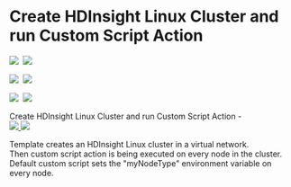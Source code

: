 # Create HDInsight Linux Cluster and run Custom Script Action

<IMG SRC="https://azbotstorage.blob.core.windows.net/badges/hdinsight-linux-run-script-action/PublicLastTestDate.svg" />&nbsp;
<IMG SRC="https://azbotstorage.blob.core.windows.net/badges/hdinsight-linux-run-script-action/PublicDeployment.svg" />&nbsp;

<IMG SRC="https://azbotstorage.blob.core.windows.net/badges/hdinsight-linux-run-script-action/FairfaxLastTestDate.svg" />&nbsp;
<IMG SRC="https://azbotstorage.blob.core.windows.net/badges/hdinsight-linux-run-script-action/FairfaxDeployment.svg" />&nbsp;

<IMG SRC="https://azbotstorage.blob.core.windows.net/badges/hdinsight-linux-run-script-action/BestPracticeResult.svg" />&nbsp;
<IMG SRC="https://azbotstorage.blob.core.windows.net/badges/hdinsight-linux-run-script-action/CredScanResult.svg" />&nbsp;

Create HDInsight Linux Cluster and run Custom Script Action -<br>
<a href="https://portal.azure.com/#create/Microsoft.Template/uri/https%3A%2F%2Fraw.githubusercontent.com%2Fazure%2Fazure-quickstart-templates%2Fmaster%2Fhdinsight-linux-run-script-action%2Fazuredeploy.json" target="_blank">
    <img src="http://azuredeploy.net/deploybutton.png"/>
</a>
<a href="http://armviz.io/#/?load=https%3A%2F%2Fraw.githubusercontent.com%2FAzure%2Fazure-quickstart-templates%2Fmaster%2Fhdinsight-linux-run-script-action%2Fazuredeploy.json" target="_blank">
    <img src="http://armviz.io/visualizebutton.png"/>
</a>

Template creates an HDInsight Linux cluster in a virtual network.<br />
Then custom script action is being executed on every node in the cluster.<br />
Default custom script sets the "myNodeType" environment variable on every node.<br />
